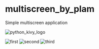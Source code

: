 # multiscreen_by_plam
Simple multiscreen application

![python_kivy_logo](https://user-images.githubusercontent.com/117172634/230575424-c9956042-15b4-41ec-b9cd-def29120f67f.jpg)

![first](https://user-images.githubusercontent.com/117172634/230575960-d0502fb5-f4cc-4f4c-9849-3b305fdc6216.JPG)
![second](https://user-images.githubusercontent.com/117172634/230575951-c568bb7c-767c-4088-9891-8ae2426b4b06.JPG)
![third](https://user-images.githubusercontent.com/117172634/230575954-14ca6300-90c6-4c0c-b565-73cc5a490ffc.JPG)

